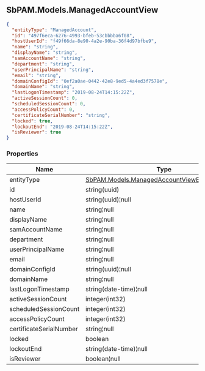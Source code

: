 
<h2 id="tocS_SbPAM.Models.ManagedAccountView">SbPAM.Models.ManagedAccountView</h2>

<a id="schemasbpam.models.managedaccountview"></a>
<a id="schema_SbPAM.Models.ManagedAccountView"></a>
<a id="tocSsbpam.models.managedaccountview"></a>
<a id="tocssbpam.models.managedaccountview"></a>

```json
{
  "entityType": "ManagedAccount",
  "id": "497f6eca-6276-4993-bfeb-53cbbbba6f08",
  "hostUserId": "f49f66da-8e90-4a2e-90ba-36f4d97bfbe9",
  "name": "string",
  "displayName": "string",
  "samAccountName": "string",
  "department": "string",
  "userPrincipalName": "string",
  "email": "string",
  "domainConfigId": "0ef2a0ae-0442-42e8-9ed5-4a4ed3f7578e",
  "domainName": "string",
  "lastLogonTimestamp": "2019-08-24T14:15:22Z",
  "activeSessionCount": 0,
  "scheduledSessionCount": 0,
  "accessPolicyCount": 0,
  "certificateSerialNumber": "string",
  "locked": true,
  "lockoutEnd": "2019-08-24T14:15:22Z",
  "isReviewer": true
}

```

### Properties

|Name|Type|Required|Restrictions|Description|
|---|---|---|---|---|
|entityType|[SbPAM.Models.ManagedAccountViewEntityTypeEnum](../Models/sbpam.models.managedaccountviewentitytypeenum.md)|false|none|none|
|id|string(uuid)|false|none|none|
|hostUserId|string(uuid)¦null|false|none|none|
|name|string¦null|false|none|none|
|displayName|string¦null|false|none|none|
|samAccountName|string¦null|false|none|none|
|department|string¦null|false|none|none|
|userPrincipalName|string¦null|false|none|none|
|email|string¦null|false|none|none|
|domainConfigId|string(uuid)¦null|false|none|none|
|domainName|string¦null|false|none|none|
|lastLogonTimestamp|string(date-time)¦null|false|none|none|
|activeSessionCount|integer(int32)|false|none|none|
|scheduledSessionCount|integer(int32)|false|none|none|
|accessPolicyCount|integer(int32)|false|none|none|
|certificateSerialNumber|string¦null|false|none|none|
|locked|boolean|false|none|none|
|lockoutEnd|string(date-time)¦null|false|none|none|
|isReviewer|boolean¦null|false|none|none|


